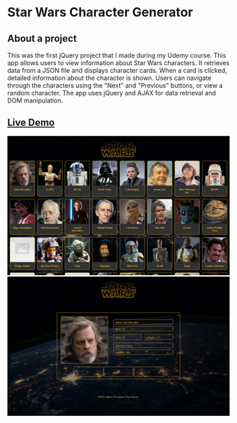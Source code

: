 # Star Wars Character Generator
## About a project
This was the first jQuery project that I made during my Udemy course. 
This app allows users to view information about Star Wars characters. It retrieves data from a JSON file and displays character cards. When a card is clicked, detailed information about the character is shown. Users can navigate through the characters using the "Next" and "Previous" buttons, or view a random character. The app uses jQuery and AJAX for data retrieval and DOM manipulation.

## [Live Demo](https://rainbow-profiterole-bf35a3.netlify.app/)


![Screenshot](sw-image.jpeg)
![Screenshot](sw-single.jpeg)
